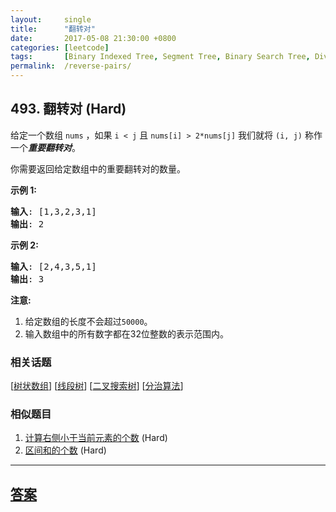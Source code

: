 ```yaml
---
layout:     single
title:      "翻转对"
date:       2017-05-08 21:30:00 +0800
categories: [leetcode]
tags:       [Binary Indexed Tree, Segment Tree, Binary Search Tree, Divide and Conquer]
permalink:  /reverse-pairs/
---
```


## 493. 翻转对 (Hard)

<p>给定一个数组&nbsp;<code>nums</code>&nbsp;，如果&nbsp;<code>i &lt; j</code>&nbsp;且&nbsp;<code>nums[i] &gt; 2*nums[j]</code>&nbsp;我们就将&nbsp;<code>(i, j)</code>&nbsp;称作一个<strong><em>重要翻转对</em></strong>。</p>

<p>你需要返回给定数组中的重要翻转对的数量。</p>

<p><strong>示例 1:</strong></p>

<pre>
<strong>输入</strong>: [1,3,2,3,1]
<strong>输出</strong>: 2
</pre>

<p><strong>示例 2:</strong></p>

<pre>
<strong>输入</strong>: [2,4,3,5,1]
<strong>输出</strong>: 3
</pre>

<p><strong>注意:</strong></p>

<ol>
	<li>给定数组的长度不会超过<code>50000</code>。</li>
	<li>输入数组中的所有数字都在32位整数的表示范围内。</li>
</ol>

### 相关话题
  [[树状数组](https://github.com/openset/leetcode/tree/master/tag/binary-indexed-tree/README.md)]
  [[线段树](https://github.com/openset/leetcode/tree/master/tag/segment-tree/README.md)]
  [[二叉搜索树](https://github.com/openset/leetcode/tree/master/tag/binary-search-tree/README.md)]
  [[分治算法](https://github.com/openset/leetcode/tree/master/tag/divide-and-conquer/README.md)]

### 相似题目
  1. [计算右侧小于当前元素的个数](/count-of-smaller-numbers-after-self) (Hard)
  1. [区间和的个数](/count-of-range-sum) (Hard)

---

## [答案](https://github.com/openset/leetcode/tree/master/problems/reverse-pairs)
